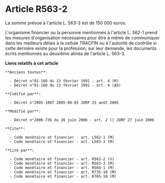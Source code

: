 # Article R563-2

La somme prévue à l'article L. 563-3 est de 150 000 euros.

L'organisme financier ou la personne mentionnés à l'article L. 562-1 prend les mesures d'organisation nécessaires pour être à
même de communiquer dans les meilleurs délais à la cellule TRACFIN ou à l'autorité de contrôle si cette dernière existe pour
la profession, sur leur demande, les documents écrits mentionnés au deuxième alinéa de l'article L. 563-3.

**Liens relatifs à cet article**

	**Anciens textes**:

	  - Décret n°91-160 du 13 février 1991 - art. 4 (M)
	  - Décret n°91-160 du 13 février 1991 - art. 4 (Ab)

	**Codifié par**:

	  - Décret n°2005-1007 2005-08-02 JORF 25 août 2005

	**Modifié par**:

	  - Décret n°2006-736 du 26 juin 2006 - art. 2 () JORF 27 juin 2006

	**Cite**:

	  - Code monétaire et financier - art. L562-1 (M)
	  - Code monétaire et financier - art. L563-3 (M)

	**Cité par**:

	  - Code monétaire et financier - art. R562-2 (V)
	  - Code monétaire et financier - art. R563-3 (M)
	  - Code monétaire et financier - art. R564-1 (M)
	  - Code monétaire et financier - art. R735-10 (M)
	  - Code monétaire et financier - art. R765-10 (M)
